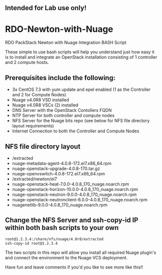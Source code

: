 ## Intended for Lab use only!
# RDO-Newton-with-Nuage
RDO PackStack Newton with Nuage Integration BASH Script

These simple to use bash scripts will help you understand just how easy it is to install and integrate an OpenStack installation consisting of 1 controller and 2 compute hosts.

## Prerequisites include the following:
- 3x CentOS 7.3 with yum update and epel enabled (1 as the Controller and 2 for Compute Nodes)
- Nuage v4.0R8 VSD installed
- Nuage v4.0R8 VSCs (2) installed
- DNS Server with the OpenStack Contollers FQDN
- NTP Server for both controller and compute nodes
- NFS Server for the Nuage bits repo (see below for NFS file directory layout requirements)
- Internet Connection to both the Controller and Compute Nodes

## NFS file directory layout
- /extracted
- nuage-metadata-agent-4.0.8-172.el7.x86_64.rpm
- nuage-openstack-upgrade-4.0.8-170.tar.gz
- nuage-openvswitch-4.0.8-172.el7.x86_64.rpm
- /extracted/newton/el7
- nuage-openstack-heat-7.0.0-4.0.8_170_nuage.noarch.rpm
- nuage-openstack-horizon-10.0.0-4.0.8_170_nuage.noarch.rpm
- nuage-openstack-neutron-9.0.0-4.0.8_170_nuage.noarch.rpm
- nuage-openstack-neutronclient-6.0.0-4.0.8_170_nuage.noarch.rpm
- nuagenetlib-9.0.0-4.0.8_170_nuage.noarch.rpm

## Change the NFS Server and ssh-copy-id IP within both bash scripts to your own
```
root@1.2.3.4:/share/nfs/nuage/4.0r8/extracted
ssh-copy-id root@1.2.3.4
```

The two scripts in this repo will allow you install all required Nuage plugin's and connect the environment to the Nuage VCS deployment.

Have fun and leave comments if you'd you like to see more like this!!
